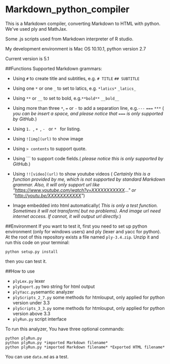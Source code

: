 Markdown_python_compiler
========================

This is a Markdown compiler, converting Markdown to HTML with python. We've used ply and MathJax.

Some .js scripts used from Markdown interpreter of R studio.

My development environment is Mac OS 10.10.1, python version 2.7

Current version is 5.1

##Functions
Supported Markdown grammars:
+ Using `#` to create title and subtitles, e.g. `# TITLE` `## SUBTITLE`
+ Using one `*` or one `_` to set to latics, e.g. `*latics*` `_latics_`
+ Using `**` or `__` to set to bold, e.g.`**bold**` `__bold__`
+ Using more than three `*`, `=` or `-` to add a separation line, e.g.`---` `===` `***`
  ( *you can be insert a space, and please notice that `===` is only supported by GitHub.*)
+ Using `1. `, `+ `, `- ` or `* ` for listing.
+ Using `![img](url)` to show image
+ Using `> contents` to support quote.
+ Using ``` to support code fields.( *please notice this is only supported by GitHub.*)
+ Using `!![video](url)` to show youtube videos ( *Certainly this is a function provided by me, which is not supported by standard Markdown grammar. Also, it will only support url like "https://www.youtube.com/watch?v=XXXXXXXXXXX..." or "http://youtu.be/XXXXXXXXXXX"*)

+ Image embedded into html automatically( *This is only a test function. Sometimes it will not transform( but no problems). And image url need internet access. If cannot, it will output url directly.*)


##Environment
If you want to test it, first you need to set up python environment (only for windows users) and ply (lexer and yacc for python).
At the root of this repository exists a file named `ply-3.4.zip`. Unzip it and run this code on your terminal:

```
python setup.py install
```
then you can test it.

##How to use

+ `plyLex.py` lexer
+ `plyExport.py` two string for html output
+ `plyYacc.py`semantic analyzer
+ `plyScripts_2_7.py` some methods for htmlouput, only applied for python version under 3.3
+ `plyScripts_3_3.py` some methods for htmlouput, only applied for python version above 3.3
+ `plyRun.py` script interface

To run this analyzer, You have three optional commands:
```
python plyRun.py
python plyRun.py *imported Markdown filename*
python plyRun.py *imported Markdown filename* *Exported HTML filename*
```

You can use `data.md` as a test.

